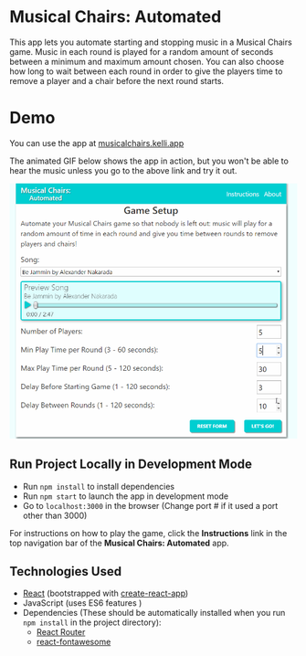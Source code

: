 # Musical Chairs: Automated

This app lets you automate starting and stopping music in a Musical Chairs game. Music in each round is played for a random amount of seconds between a minimum and maximum amount chosen. You can also choose how long to wait between each
round in order to give the players time to remove a player and a chair before the next round starts.

# Demo

You can use the app at [musicalchairs.kelli.app](https://musicalchairs.kelli.app)

The animated GIF below shows the app in action, but you won't be able to hear the music unless you
go to the above link and try it out. 

![Musical Chairs: Automated - Animated gif demo](demo/demo.gif)

## Run Project Locally in Development Mode

* Run `npm install` to install dependencies
* Run `npm start` to launch the app in development mode
* Go to `localhost:3000` in the browser (Change port # if it used a port other than 3000)

For instructions on how to play the game, click the **Instructions** link in the top navigation bar of the
**Musical Chairs: Automated** app.

## Technologies Used

* [React](https://reactjs.org/) (bootstrapped with [create-react-app](https://facebook.github.io/create-react-app/))
* JavaScript (uses ES6 features )
* Dependencies (These should be automatically installed when you run `npm install` in the project directory):
  * [React Router](https://github.com/ReactTraining/react-router)
  * [react-fontawesome](https://github.com/FortAwesome/react-fontawesome)
